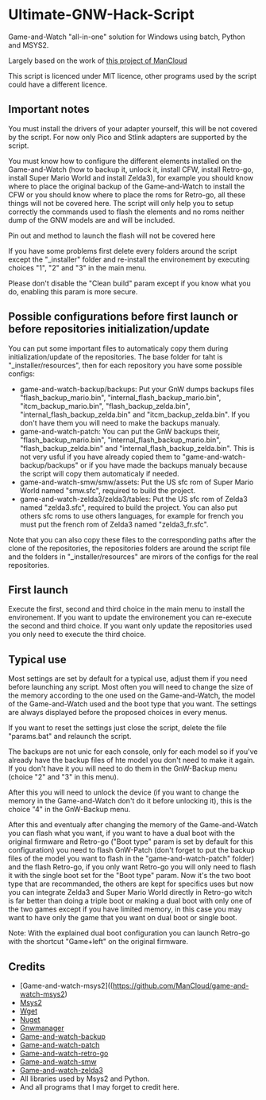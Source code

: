 # Ultimate-GNW-Hack-Script

Game-and-Watch "all-in-one" solution for Windows using batch, Python and MSYS2.

Largely based on the work of [this project of ManCloud](https://github.com/ManCloud/game-and-watch-msys2)

This script is licenced under MIT licence, other programs used by the script could have a different licence.

## Important notes

You must install the drivers of your adapter yourself, this will be not covered by the script. For now only Pico and Stlink adapters are supported by the script.

You must know how to configure the different elements installed on the Game-and-Watch (how to backup it, unlock it, install CFW, install Retro-go, install Super Mario World and install Zelda3), for example you should know where to place the original backup of the Game-and-Watch to install the CFW or you should know where to place the roms for Retro-go, all these things will not be covered here. The script will only help you to setup correctly the commands used to flash the elements and no roms neither dump of the GNW models are  and will be included.

Pin out and method to launch the flash will not be covered here

If you have some problems first delete every folders around the script except the "_installer" folder and re-install the environement by executing choices "1", "2" and "3" in the main menu.

Please don't disable the "Clean build" param except if you know what you do, enabling this param is more secure.

## Possible configurations before first launch or before repositories initialization/update

You can put some important files to automaticaly copy them during initialization/update of the repositories. The base folder for taht is "_installer/resources", then for each repository you have some possible configs:
* game-and-watch-backup/backups: Put your GnW dumps backups files "flash_backup_mario.bin", "internal_flash_backup_mario.bin", "itcm_backup_mario.bin", "flash_backup_zelda.bin", "internal_flash_backup_zelda.bin" and "itcm_backup_zelda.bin". If you don't have them you will need to make the backups manualy.
* game-and-watch-patch: You can put the GnW backups their, "flash_backup_mario.bin", "internal_flash_backup_mario.bin", "flash_backup_zelda.bin" and "internal_flash_backup_zelda.bin". This is not very usful if you have already copied them to "game-and-watch-backup/backups" or if you have made the backups manualy because the script will copy them automaticaly if needed.
* game-and-watch-smw/smw/assets: Put the US sfc rom of Super Mario World named "smw.sfc", required to build the project.
* game-and-watch-zelda3/zelda3/tables: Put the US sfc rom of Zelda3 named "zelda3.sfc", required to build the project. You can also put others sfc roms to use others languages, for example for french you must put the french rom of Zelda3 named "zelda3_fr.sfc".

Note that you can also copy these files to the corresponding paths after the clone of the repositories, the repositories folders are around the script file and the folders in "_installer/resources" are mirors of the configs for the real repositories.

## First launch

Execute the first, second and third choice in the main menu to install the environement. If you want to update the environement you can re-execute the second and third choice. If you want only update the repositories used you only need to execute the third choice.

## Typical use

Most settings are set by default for a typical use, adjust them if you need before launching any script. Most often you will need to change the size of the memory according to the one used on the Game-and-Watch, the model of the Game-and-Watch used and the boot type that you want. The settings are always displayed before the proposed choices in every menus.

If you want to reset the settings just close the script, delete the file "params.bat" and relaunch the script.

The backups are not unic for each console, only for each model so if you've already have the backup files of hte model you don't need to make it again. If you don't have it you will need to do them in the GnW-Backup menu (choice "2" and "3" in this menu).

After this you will need to unlock the device (if you want to change the memory in the Game-and-Watch don't do it before unlocking it), this is the choice "4" in the GnW-Backup menu.

After this and eventualy after changing the memory of the Game-and-Watch you can flash what you want, if you want to have a dual boot with the original firmware and Retro-go ("Boot type" param is set by default for this configuration) you need to flash GnW-Patch (don't forget to put the backup files of the model you want to flash in the "game-and-watch-patch" folder) and the flash Retro-go, if you only want Retro-go you will only need to flash it with the single boot set for the "Boot type" param. Now it's the two boot type that are recommanded, the others are kept for specifics uses but now you can integrate Zelda3 and Super Mario World directly in Retro-go witch is far better than doing a triple boot or making a dual boot with only one of the two games except if you have limited memory, in this case you may want to have only the game that you want on dual boot or single boot.

Note: With the explained dual boot configuration you can launch Retro-go with the shortcut "Game+left" on the original firmware.

## Credits

* [Game-and-watch-msys2]((https://github.com/ManCloud/game-and-watch-msys2)
* [Msys2](https://www.msys2.org/)
* [Wget](https://eternallybored.org/misc/wget)
* [Nuget](https://www.nuget.org/)
* [Gnwmanager](https://github.com/BrianPugh/gnwmanager)
* [Game-and-watch-backup](https://github.com/ghidraninja/game-and-watch-backup)
* [Game-and-watch-patch](https://github.com/BrianPugh/game-and-watch-patch)
* [Game-and-watch-retro-go](https://github.com/sylverb/game-and-watch-retro-go)
* [Game-and-watch-smw](https://github.com/marian-m12l/game-and-watch-smw)
* [Game-and-watch-zelda3](https://github.com/marian-m12l/game-and-watch-zelda3)
* All libraries used by Msys2 and Python.
* And all programs that I may forget to credit here.